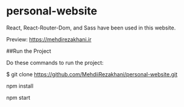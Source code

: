 # personal-website
React, React-Router-Dom, and Sass have been used in this website.

Preview: https://mehdirezakhani.ir

##Run the Project

Do these commands to run the project:

$ git clone https://github.com/MehdiiRezakhani/personal-website.git

npm install

npm start
